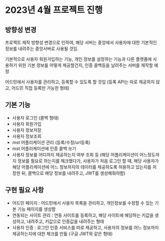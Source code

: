 # 2023년 4월 프로젝트 진행

## 방향성 변경

프로젝트 제작 방향성 변경으로 인하여, 해당 서버는 중앙에서 사용자에 대한 기본적인 정보를 내려주는 중앙서버로 사용될 것임.

기본적으로 사용자 회원가입하는 기능, 개인 정보를 설정하는 기능과 다른 플랫폼에 사용하기 위한 기본 정보를 어떻게 제공할건지, 인증 콜백등을 날려주는 서버를 제작할 예정

어드민에서 사용자를 관리하고, 등록할 수 있도록 할 것임 (등록 API는 따로 제공하지 않고, 어드민 직접 등록만 가능한 형태)


## 기본 기능

- 사용자 로그인 (콜백 형태)
- 사용자 회원가입
- 사용자 정보저장
- 사용자 정보조회
- mst 어플리케이션 관리 (등록/수정/url등록)
- mst 어플리케이션에 인증 콜백 쏘기
- 사용자 정보를 어디까지 제공하는지 여부 조회 등 (해당 어플리케이션이 어느정도까지 정보를 필요로 하는지를 체크했다가, 사용자가 처음 로그인 할 때, 해당 사용자가 해당 어플리케이션에 어느 정보까지의 데이터를 제공하도록 허용하고 있는지를 저장한 뒤, 콜백으로 해당 정보를 내려주고, JWT를 생성해줘야함)


## 구현 필요 사항

- 어드민 페이지 : 어드민에서 사용자 목록을 관리하고, 개인정보를 수정할 수 있는 기본 기능 페이지를 생성함
- 연동되는 사이트 관리 : 연동 사이트를 등록하고, 해당 사이트에 해당하는 키값을 생성하고, 내려주고, 키값으로 인증값을 내려주는 형태
- 사용자 인증 : 로그인 인증 서비스를 따로 제공하고, 사용자의 정보를 어느 정보까지 제공하는지에 대한 체크를 만듦 (구글 JWT와 같은 형태)




